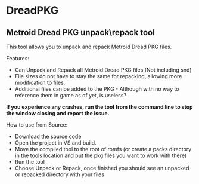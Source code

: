 # DreadPKG
## Metroid Dread PKG unpack\repack tool

This tool allows you to unpack and repack Metroid Dread PKG files.

Features:
- Can Unpack and Repack all Metroid Dread PKG files (Not including snd)
- File sizes do not have to stay the same for repacking, allowing more modification to files.
- Additional files can be added to the PKG - Although with no way to reference them in game as of yet, is useless?

**If you experience any crashes, run the tool from the command line to stop the window closing and report the issue.**

How to use from Source:
- Download the source code
- Open the project in VS and build.
- Move the compiled tool to the root of romfs (or create a packs directory in the tools location and put the pkg files you want to work with there)
- Run the tool
- Choose Unpack or Repack, once finished you should see an unpacked or repacked directory with your files
